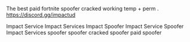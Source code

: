 The best paid fortnite spoofer cracked working temp + perm .
https://discord.gg/impactud

Impact Service
Impact Services
Impact Spoofer
Impact Service Spoofer
Impact Services spoofer
spoofer
cracked spoofer
paid spoofer  
